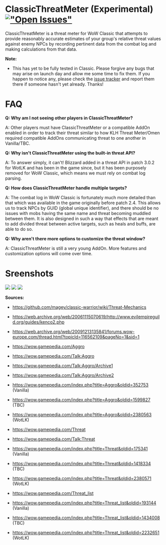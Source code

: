 # ClassicThreatMeter (Experimental) [!["Open Issues"](https://img.shields.io/github/issues-raw/EsreverWoW/ClassicThreatMeter.svg)](https://github.com/EsreverWoW/ClassicThreatMeter/issues) 
ClassicThreatMeter is a threat meter for WoW Classic that attempts to provide reasonably accurate estimates of your group's relative threat values against enemy NPCs by recording pertinent data from the combat log and making calculations from that data.

**Note:**
 - This has yet to be fully tested in Classic. Please forgive any bugs that may arise on launch day and allow me some time to fix them. If you happen to notice any, please check the [issue tracker](https://github.com/EsreverWoW/ClassicThreatMeter/issues) and report them there if someone hasn't yet already. Thanks!

# FAQ
**Q: Why am I not seeing other players in ClassicThreatMeter?**
 
A: Other players must have ClassicThreatMeter or a compatible AddOn enabled in order to track their threat similar to how KLH Threat Meter/Omen required compatible AddOns communicating threat to one another in Vanilla/TBC.

**Q: Why isn't ClassicThreatMeter using the built-in threat API?**

A: To answer simply, it can't! Blizzard added in a threat API in patch 3.0.2 for WotLK and has been in the game since, but it has been purposely removed for WoW Classic, which means we must rely on combat log parsing.

**Q: How does ClassicThreatMeter handle multiple targets?**

A: The combat log in WoW Classic is fortunately much more detailed than that which was available in the game originally before patch 2.4. This allows us to track NPCs by GUID (global unique identifier), and there should be no issues with mobs having the same name and threat becoming muddled between them. It is also designed in such a way that effects that are meant to add divided threat between active targets, such as heals and buffs, are able to do so.

**Q: Why aren't there more options to customize the threat window?**

A: ClassicThreatMeter is still a very young AddOn. More features and customization options will come over time.

# Sreenshots
<img src="https://i.imgur.com/7ipFacm.png">
<img src="https://i.imgur.com/FUg8kLg.png">
<img src="https://i.imgur.com/bDxNw6X.png">

**Sources:**
 - https://github.com/magey/classic-warrior/wiki/Threat-Mechanics

 - https://web.archive.org/web/20061115070619/http://www.evilempireguild.org/guides/kenco2.php
 - https://web.archive.org/web/20091213135841/forums.wow-europe.com/thread.html?topicId=116562109&pageNo=1&sid=1

 - https://wow.gamepedia.com/Aggro
 - https://wow.gamepedia.com/Talk:Aggro
 - https://wow.gamepedia.com/Talk:Aggro/Archive1
 - https://wow.gamepedia.com/Talk:Aggro/Archive2
 - https://wow.gamepedia.com/index.php?title=Aggro&oldid=352753 (Vanilla)
 - https://wow.gamepedia.com/index.php?title=Aggro&oldid=1599827 (TBC)
 - https://wow.gamepedia.com/index.php?title=Aggro&oldid=2380563 (WotLK)

 - https://wow.gamepedia.com/Threat
 - https://wow.gamepedia.com/Talk:Threat
 - https://wow.gamepedia.com/index.php?title=Threat&oldid=175341 (Vanilla)
 - https://wow.gamepedia.com/index.php?title=Threat&oldid=1418334 (TBC)
 - https://wow.gamepedia.com/index.php?title=Threat&oldid=2380571 (WotLK)

 - https://wow.gamepedia.com/Threat_list
 - https://wow.gamepedia.com/index.php?title=Threat_list&oldid=193144 (Vanilla)
 - https://wow.gamepedia.com/index.php?title=Threat_list&oldid=1434008 (TBC)
 - https://wow.gamepedia.com/index.php?title=Threat_list&oldid=2232651 (WotLK)
